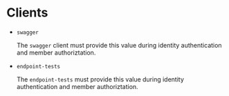 # Clients

* `swagger`

  The `swagger` client must provide this value during identity authentication and member authoriztation. 

* `endpoint-tests`

  The `endpoint-tests` must provide this value during identity authentication and member authoriztation. 